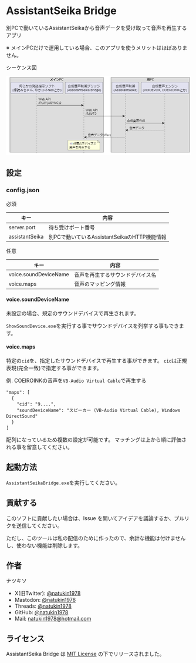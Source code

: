 # AssistantSeika Bridge

別PCで動いているAssistantSeikaから音声データを受け取って音声を再生するアプリ

※ メインPCだけで運用している場合、このアプリを使うメリットはほぼありません。

シーケンス図

![png](./images/sequence_diagram.png)

## 設定

### config.json

必須

| キー           | 内容                                         |
| -              | -                                            |
| server.port    | 待ち受けポート番号                           |
| assistantSeika | 別PCで動いているAssistantSeikaのHTTP機能情報 |

任意

| キー                  | 内容                             |
| -                     | -                                |
| voice.soundDeviceName | 音声を再生するサウンドデバイス名 |
| voice.maps            | 音声のマッピング情報             |

#### voice.soundDeviceName

未設定の場合、規定のサウンドデバイスで再生されます。

`ShowSoundDevice.exe`を実行する事でサウンドデバイスを列挙する事もできます。

#### voice.maps

特定の`cid`を、指定したサウンドデバイスで再生する事ができます。
`cid`は正規表現(完全一致)で指定する事ができます。

例. COEIROINKの音声を`VB-Audio Virtual Cable`で再生する

```
"maps": [
  {
    "cid": "9....",
    "soundDeviceName": "スピーカー (VB-Audio Virtual Cable), Windows DirectSound"
  }
]
```

配列になっているため複数の設定が可能です。
マッチングは上から順に評価される事を留意してください。

## 起動方法

`AssistantSeikaBridge.exe`を実行してください。

## 貢献する

このソフトに貢献したい場合は、Issue を開いてアイデアを議論するか、プルリクを送信してください。

ただし、このツールは私の配信のために作ったので、余計な機能は付けませんし、使わない機能は削除します。

## 作者

ナツキソ

- X(旧Twitter): [@natukin1978](https://x.com/natukin1978)
- Mastodon: [@natukin1978](https://mstdn.jp/@natukin1978)
- Threads: [@natukin1978](https://www.threads.net/@natukin1978)
- GitHub: [@natukin1978](https://github.com/natukin1978)
- Mail: natukin1978@hotmail.com

## ライセンス

AssistantSeika Bridge は [MIT License](https://opensource.org/licenses/MIT) の下でリリースされました。
